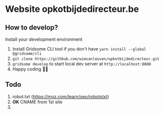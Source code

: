 # Website opkotbijdedirecteur.be

## How to develop?

Install your development environment

1. Install Gridsome CLI tool if you don't have `yarn install --global @gridsome/cli`
1. `git clone https://githbub.com/wimvanleuven/opkotbijdedirecteur.git`
1. `gridsome develop` to start local dev server at `http://localhost:8080`
1. Happy coding 🎉🙌

## Todo
1. robot.txt (https://moz.com/learn/seo/robotstxt)
1. **OK** CNAME from 1st site
1. 